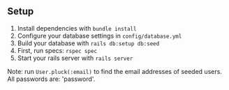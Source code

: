 ## Setup
1) Install dependencies with `bundle install`
1) Configure your database settings in `config/database.yml`
1) Build your database with `rails db:setup db:seed`
1) First, run specs:  `rspec spec`
1) Start your rails server with `rails server`

Note: run  `User.pluck(:email)` to find the email addresses of seeded users.
All passwords are: 'password'.




 
